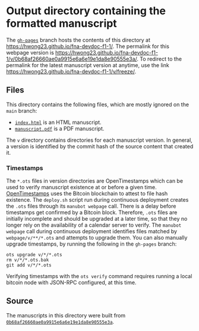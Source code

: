 # Output directory containing the formatted manuscript

The [`gh-pages`](https://github.com/hwong23/fna-devdoc-f1-1/tree/gh-pages) branch hosts the contents of this directory at <https://hwong23.github.io/fna-devdoc-f1-1/>.
The permalink for this webpage version is <https://hwong23.github.io/fna-devdoc-f1-1/v/0b68af26660ae0a9915e6a6e19e1da8e90555e3a/>.
To redirect to the permalink for the latest manuscript version at anytime, use the link <https://hwong23.github.io/fna-devdoc-f1-1/v/freeze/>.

## Files

This directory contains the following files, which are mostly ignored on the `main` branch:

+ [`index.html`](index.html) is an HTML manuscript.
+ [`manuscript.pdf`](manuscript.pdf) is a PDF manuscript.

The `v` directory contains directories for each manuscript version.
In general, a version is identified by the commit hash of the source content that created it.

### Timestamps

The `*.ots` files in version directories are OpenTimestamps which can be used to verify manuscript existence at or before a given time.
[OpenTimestamps](https://opentimestamps.org/) uses the Bitcoin blockchain to attest to file hash existence.
The `deploy.sh` script run during continuous deployment creates the `.ots` files through its `manubot webpage` call.
There is a delay before timestamps get confirmed by a Bitcoin block.
Therefore, `.ots` files are initially incomplete and should be upgraded at a later time, so that they no longer rely on the availability of a calendar server to verify.
The `manubot webpage` call during continuous deployment identifies files matched by `webpage/v/**/*.ots` and attempts to upgrade them.
You can also manually upgrade timestamps, by running the following in the `gh-pages` branch:

```shell
ots upgrade v/*/*.ots
rm v/*/*.ots.bak
git add v/*/*.ots
```

Verifying timestamps with the `ots verify` command requires running a local bitcoin node with JSON-RPC configured, at this time.

## Source

The manuscripts in this directory were built from
[`0b68af26660ae0a9915e6a6e19e1da8e90555e3a`](https://github.com/hwong23/fna-devdoc-f1-1/commit/0b68af26660ae0a9915e6a6e19e1da8e90555e3a).
